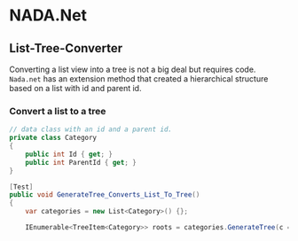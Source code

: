 # NADA.Net

## List-Tree-Converter

Converting a list view into a tree is not a big deal but requires code. `Nada.net` has an extension method that created a hierarchical structure based on a list with id and parent id.

### Convert a list to a tree

```cs
// data class with an id and a parent id.
private class Category
{
    public int Id { get; }
    public int ParentId { get; }
}

[Test]
public void GenerateTree_Converts_List_To_Tree()
{
    var categories = new List<Category>() {};

    IEnumerable<TreeItem<Category>> roots = categories.GenerateTree(c => c.Id, c => c.ParentId);
```
